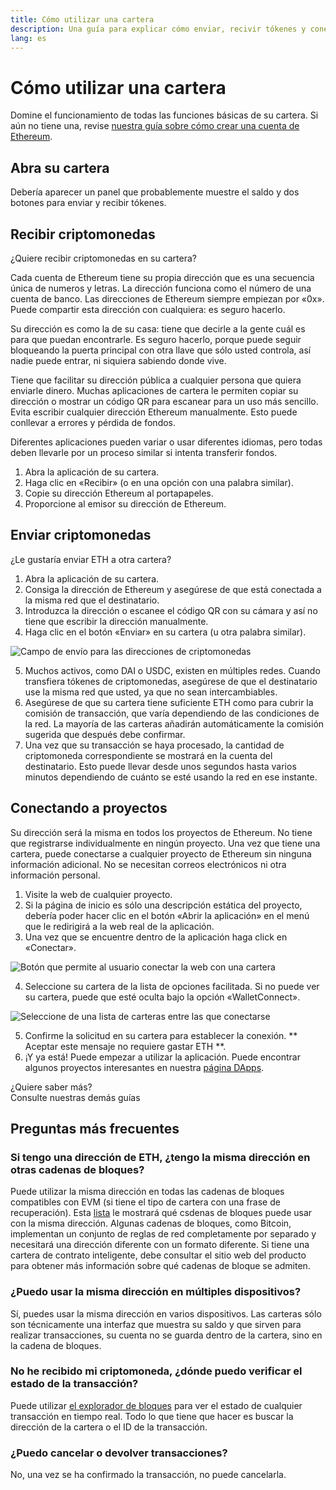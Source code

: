 ```yaml
---
title: Cómo utilizar una cartera
description: Una guía para explicar cómo enviar, recivir tókenes y conectarse con proyectos de web3.
lang: es
---
```


# Cómo utilizar una cartera

Domine el funcionamiento de todas las funciones básicas de su cartera. Si aún no tiene una, revise [nuestra guía sobre cómo crear una cuenta de Ethereum](/guides/how-to-create-an-ethereum-account/).

## Abra su cartera

Debería aparecer un panel que probablemente muestre el saldo y dos botones para enviar y recibir tókenes.

## Recibir criptomonedas

¿Quiere recibir criptomonedas en su cartera?

Cada cuenta de Ethereum tiene su propia dirección que es una secuencia única de numeros y letras. La dirección funciona como el número de una cuenta de banco. Las direcciones de Ethereum siempre empiezan por «0x». Puede compartir esta dirección con cualquiera: es seguro hacerlo.

Su dirección es como la de su casa: tiene que decirle a la gente cuál es para que puedan encontrarle. Es seguro hacerlo, porque puede seguir bloqueando la puerta principal con otra llave que sólo usted controla, así nadie puede entrar, ni siquiera sabiendo donde vive.

Tiene que facilitar su dirección pública a cualquier persona que quiera enviarle dinero. Muchas aplicaciones de cartera le permiten copiar su dirección o mostrar un código QR para escanear para un uso más sencillo. Evita escribir cualquier dirección Ethereum manualmente. Esto puede conllevar a errores y pérdida de fondos.

Diferentes aplicaciones pueden variar o usar diferentes idiomas, pero todas deben llevarle por un proceso similar si intenta transferir fondos.

1. Abra la aplicación de su cartera.
2. Haga clic en «Recibir» (o en una opción con una palabra similar).
3. Copie su dirección Ethereum al portapapeles.
4. Proporcione al emisor su dirección de Ethereum.

## Enviar criptomonedas

¿Le gustaría enviar ETH a otra cartera?

1. Abra la aplicación de su cartera.
2. Consiga la dirección de Ethereum y asegúrese de que está conectada a la misma red que el destinatario.
3. Introduzca la dirección o escanee el código QR con su cámara y así no tiene que escribir la dirección manualmente.
4. Haga clic en el botón «Enviar» en su cartera (u otra palabra similar).

![Campo de envío para las direcciones de criptomonedas](./send.png)
<br/>

5. Muchos activos, como DAI o USDC, existen en múltiples redes. Cuando transfiera tókenes de criptomonedas, asegúrese de que el destinatario use la misma red que usted, ya que no sean intercambiables.
6. Asegúrese de que su cartera tiene suficiente ETH como para cubrir la comisión de transacción, que varía dependiendo de las condiciones de la red. La mayoría de las carteras añadirán automáticamente la comisión sugerida que después debe confirmar.
7. Una vez que su transacción se haya procesado, la cantidad de criptomoneda correspondiente se mostrará en la cuenta del destinatario. Esto puede llevar desde unos segundos hasta varios minutos dependiendo de cuánto se esté usando la red en ese instante.

## Conectando a proyectos

Su dirección será la misma en todos los proyectos de Ethereum. No tiene que registrarse individualmente en ningún proyecto. Una vez que tiene una cartera, puede conectarse a cualquier proyecto de Ethereum sin ninguna información adicional. No se necesitan correos electrónicos ni otra información personal.

1. Visite la web de cualquier proyecto.
2. Si la página de inicio es sólo una descripción estática del proyecto, debería poder hacer clic en el botón «Abrir la aplicación» en el menú que le redirigirá a la web real de la aplicación.
3. Una vez que se encuentre dentro de la aplicación haga click en «Conectar».

![Botón que permite al usuario conectar la web con una cartera](./connect1.png)

4. Seleccione su cartera de la lista de opciones facilitada. Si no puede ver su cartera, puede que esté oculta bajo la opción «WalletConnect».

![Seleccione de una lista de carteras entre las que conectarse](./connect2.png)

5. Confirme la solicitud en su cartera para establecer la conexión. ** Aceptar este mensaje no requiere gastar ETH **.
6. ¡Y ya está! Puede empezar a utilizar la aplicación. Puede encontrar algunos proyectos interesantes en nuestra [ página DApps](/dapps/#explore). <br />

<Alert variant="update">
<Emoji text=":eyes:" className="text-4xl"/>
<AlertContent className="justify-between flex-row items-center">
  <div>¿Quiere saber más?</div>
  <ButtonLink href="/guides/">
    Consulte nuestras demás guías
  </ButtonLink>
</AlertContent>
</Alert>

## Preguntas más frecuentes

### Si tengo una dirección de ETH, ¿tengo la misma dirección en otras cadenas de bloques?

Puede utilizar la misma dirección en todas las cadenas de bloques compatibles con EVM (si tiene el tipo de cartera con una frase de recuperación). Esta [lista](https://chainlist.org/) le mostrará qué csdenas de bloques puede usar con la misma dirección. Algunas cadenas de bloques, como Bitcoin, implementan un conjunto de reglas de red completamente por separado y necesitará una dirección diferente con un formato diferente. Si tiene una cartera de contrato inteligente, debe consultar el sitio web del producto para obtener más información sobre qué cadenas de bloque se admiten.

### ¿Puedo usar la misma dirección en múltiples dispositivos?

Sí, puedes usar la misma dirección en varios dispositivos. Las carteras sólo son técnicamente una interfaz que muestra su saldo y que sirven para realizar transacciones, su cuenta no se guarda dentro de la cartera, sino en la cadena de bloques.

### No he recibido mi criptomoneda, ¿dónde puedo verificar el estado de la transacción?

Puede utilizar [ el explorador de bloques](/developers/docs/data-and-analytics/block-explorers/) para ver el estado de cualquier transacción en tiempo real. Todo lo que tiene que hacer es buscar la dirección de la cartera o el ID de la transacción.

### ¿Puedo cancelar o devolver transacciones?

No, una vez se ha confirmado la transacción, no puede cancelarla.
